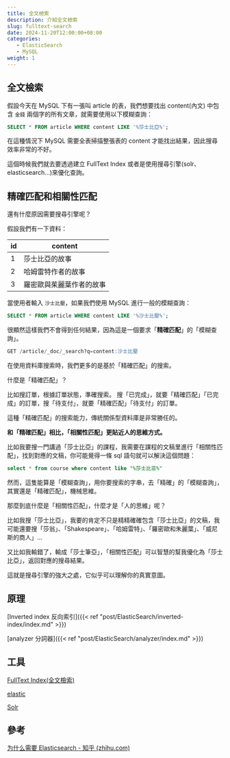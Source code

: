 ```yaml
---
title: 全文檢索
description: 介紹全文檢索
slug: fulltext-search
date: 2024-11-20T12:00:00+08:00
categories:
   - ElasticSearch
   - MySQL
weight: 1  
---
```

## 全文檢索
假設今天在 MySQL 下有一張叫 article 的表，我們想要找出 content(內文) 中包含 `金錢` 兩個字的所有文章，就需要使用以下模糊查詢：

```sql
SELECT * FROM article WHERE content LIKE '%莎士比亞%';
```

在這種情況下 MySQL 需要全表掃描整張表的 content 才能找出結果，因此搜尋效率非常的不好。

這個時候我們就去要透過建立 FullText Index 或者是使用搜尋引擎(solr、elasticsearch...)來優化查詢。

## 精確匹配和相關性匹配
還有什麼原因需要搜尋引擎呢？

假設我們有一下資料：

| id | content |
| --- | --- |
| 1 | 莎士比亞的故事 |
| 2 | 哈姆雷特作者的故事 |
| 3 | 羅密歐與茱麗葉作者的故事 |

當使用者輸入 `沙士比壓`，如果我們使用 MySQL 進行一般的模糊查詢：

```sql
SELECT * FROM article WHERE content LIKE '%沙士比壓%';
```

很顯然這樣我們不會得到任何結果，因為這是一個要求「**精確匹配**」的「模糊查詢」。

```sql
GET /article/_doc/_search?q=content:沙士比壓
```

在使用資料庫搜索時，我們更多的是基於「精確匹配」的搜索。

什麼是「精確匹配」？

比如搜訂單，根據訂單狀態，準確搜索。 搜「已完成」，就要「精確匹配」「已完成」的訂單，搜「待支付」，就要「精確匹配」「待支付」的訂單。

這種「精確匹配」的搜索能力，傳統關係型資料庫是非常勝任的。

**和「精確匹配」相比，「相關性匹配」更貼近人的思維方式。**

比如我要搜一門講過「莎士比亞」的課程，我需要在課程的文稿里進行「相關性匹配」，找到對應的文稿，你可能覺得一條 sql 語句就可以解決這個問題：

```sql
select * from course where content like "%莎士比亚%"
```

然而，這隻能算是「模糊查詢」，用你要搜索的字串，去「精確」的「模糊查詢」，其實還是「精確匹配」，機械思維。

那麼到底什麼是「相關性匹配」，什麼才是「人的思維」呢？

比如我搜「莎士比亞」，我要的肯定不只是精精確確包含「莎士比亞」的文稿，我可能還要搜「莎翁」、「Shakespeare」、「哈姆雷特」、「羅密歐和朱麗葉」、「威尼斯的商人」...

又比如我輸錯了，輸成「莎士筆亞」，「相關性匹配」可以智慧的幫我優化為「莎士比亞」，返回對應的搜尋結果。

這就是搜尋引擎的強大之處，它似乎可以理解你的真實意圖。

## 原理

[Inverted index 反向索引]({{< ref "post/ElasticSearch/inverted-index/index.md" >}})

[analyzer 分詞器]({{< ref "post/ElasticSearch/analyzer/index.md" >}})

## 工具

[FullText Index(全文檢索)](%E5%85%A8%E6%96%87%E6%AA%A2%E7%B4%A2%20cc4f9acfadd04425881d7d39fcc1f64f/FullText%20Index(%E5%85%A8%E6%96%87%E6%AA%A2%E7%B4%A2)%200af8dd34c3fc44c5802274304eb15c0d.md)

[elastic](%E5%85%A8%E6%96%87%E6%AA%A2%E7%B4%A2%20cc4f9acfadd04425881d7d39fcc1f64f/elastic%2074bc05f3e9d446de960cf24abaed72fa.md)

[Solr](%E5%85%A8%E6%96%87%E6%AA%A2%E7%B4%A2%20cc4f9acfadd04425881d7d39fcc1f64f/Solr%20cbe24c26bc804338972fed7067050bea.md)

## 參考

[为什么需要 Elasticsearch - 知乎 (zhihu.com)](https://zhuanlan.zhihu.com/p/73585202)
